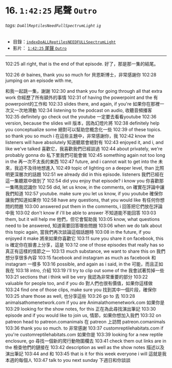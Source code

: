 # 16. `1:42:25` 尾聲 `Outro`
###### tags: `DoAllReptilesNeedFullSpectrumLight` `ig`

- 目錄：[`indexDoALLReptilesNEEDFULLSpectrumLight`](https://hackmd.io/@ZO2MyW0NRDSyMlEjLJzEcA/indexDoALLReptilesNEEDFULLSpectrumLight)
- 影片： [`1:42:25` 尾聲 `Outro`](https://youtu.be/EhbDx11OMfM?t=6145)

--- 

102:25
all right,
that is the end of that episode.
好了，那是那一集的結尾。

102:26
dr baines, thank you so much for
貝恩斯博士，非常感謝你
102:28
jumping on an episode with me,

和我一起跳一集，謝謝
102:30
and thank you for going through all that extra work 
你經歷了所有額外的事情
102:31
of having the powerpoint and the
有powerpoint的工作和
102:33
slides there, and again, if you're
如果你在那裡一次又一次地滑動
102:34
listening to the podcast on audio,
收聽音頻播客
102:35
definitely go check out the youtube
一定要去看看youtube
102:36
version, because the slides will
版本，因為幻燈片將
102:38
definitely help you conceptualize some
絕對可以幫助您概念化一些
102:39
of these topics.
so thank you so much i
在這些主題中，非常感謝你，我
102:42
know the listeners will have absolutely
知道聽眾會絕對有
102:43
enjoyed it, and i, and like we've talked
喜歡它，我喜歡我們已經談過
102:44
about privately, we're probably gonna do
私下里我們可能會做
102:45
something again not too long in the
再一次不太長的東西
102:47
future, and i cannot wait to get into the
未來，我迫不及待地想進入
102:49
topic of lighting on a deeper level, than
比照明更深層次的話題
102:51
we already did in this episode.
listeners
我們已經在這一集聽眾中做到了
102:54
did you enjoy that episode? i know you
你喜歡那一集嗎我認識你
102:56
did, let us know, in the comments, on
確實在評論中讓我們知道
102:57
youtube.
make sure you let us know, if you
youtube 確保你讓我們知道如果你
102:58
have any questions, that you would like
有任何你想問的問題
103:00
answered put them in the comments, i
回答把它們放在評論中我
103:02
don't know if i'll be able to answer
不知道能不能回答
103:03
them, but it will help me
他們，但它會幫助我
103:05
know, what questions need to be answered,
知道需要回答哪些問題
103:06
when we do talk about this topic again,
當我們再次談論這個話題時
103:08
in the future, if you enjoyed it make
將來如果你喜歡它
103:11
sure you share it on facebook, this is
確定你在臉書上分享，這是
103:12
one of those episodes that really has so
真正有這樣的情節之一
103:13
much substance, we want to share this on
我們想分享很多內容
103:15
facebook and instagram as much as
facebook 和 instagram 一樣多
103:16
possible, and again as i said, in the
可能，而且正如我在
103:18
intro,
介紹
103:19
i'll try to clip out some of the
我會試著剪掉一些
103:21
sections that i think will be very
我認為非常重要的部分
103:22
valuable for people too, and if you do
對人們也很有價值，如果你這樣做
103:24
find one of those clips, make sure you
找到其中一個片段，確保你
103:25
share those as well,
也分享這些
103:26
go to
去
103:28
animalsathomenetwork.com if you are
Animalathomenetwork.com 如果你是
103:29
looking for the show notes, for this
正在為此尋找演出筆記
103:30
episode and if you would like to join us,
情節，如果你想加入我們
103:32
on patreon head to patreon.comanimals
在 patreon 上訪問 patreon.comanimals
103:36
thank you so much. to
非常感謝
103:37
customreptilehabitats.com if you're
customreptilehabitats.com 如果你是
103:39
looking for a new reptile enclosure, go
尋找一個新的爬行動物圍欄去
103:41
check them out links are in the
檢查他們的鏈接在
103:42
description as well as the show notes
描述以及演出筆記
103:44
and
和
103:45
that is it for this week everyone i will
這就是我本週的每個人
103:47
talk to you next sunday
下週日和你談談
 
